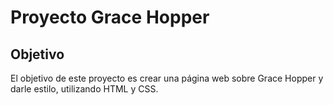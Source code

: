 # **Proyecto Grace Hopper**

## **Objetivo**

El objetivo de este proyecto es crear una página web sobre Grace Hopper y darle estilo, utilizando HTML y CSS.
